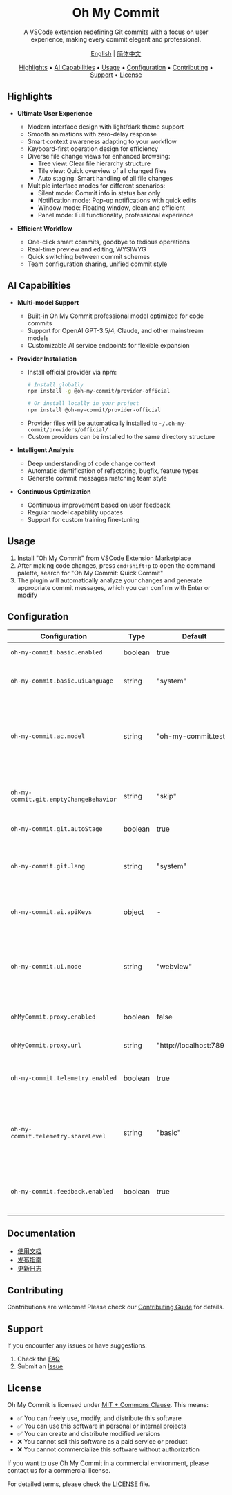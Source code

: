 <div align="center">

# Oh My Commit

A VSCode extension redefining Git commits with a focus on user experience, making every commit elegant and professional.

[English](./README.md) | [简体中文](./README.zh-CN.md)

<!-- toc -->

[Highlights](#highlights) • [AI Capabilities](#ai-capabilities) • [Usage](#usage) • [Configuration](#configuration) • [Contributing](#contributing) • [Support](#support) • [License](#license)

<!-- tocstop -->

</div>

## Highlights

- **Ultimate User Experience**

  - Modern interface design with light/dark theme support
  - Smooth animations with zero-delay response
  - Smart context awareness adapting to your workflow
  - Keyboard-first operation design for efficiency
  - Diverse file change views for enhanced browsing:
    - Tree view: Clear file hierarchy structure
    - Tile view: Quick overview of all changed files
    - Auto staging: Smart handling of all file changes
  - Multiple interface modes for different scenarios:
    - Silent mode: Commit info in status bar only
    - Notification mode: Pop-up notifications with quick edits
    - Window mode: Floating window, clean and efficient
    - Panel mode: Full functionality, professional experience

- **Efficient Workflow**
  - One-click smart commits, goodbye to tedious operations
  - Real-time preview and editing, WYSIWYG
  - Quick switching between commit schemes
  - Team configuration sharing, unified commit style

## AI Capabilities

- **Multi-model Support**

  - Built-in Oh My Commit professional model optimized for code commits
  - Support for OpenAI GPT-3.5/4, Claude, and other mainstream models
  - Customizable AI service endpoints for flexible expansion

- **Provider Installation**

  - Install official provider via npm:
    ```bash
    # Install globally
    npm install -g @oh-my-commit/provider-official
    
    # Or install locally in your project
    npm install @oh-my-commit/provider-official
    ```
  - Provider files will be automatically installed to `~/.oh-my-commit/providers/official/`
  - Custom providers can be installed to the same directory structure

- **Intelligent Analysis**

  - Deep understanding of code change context
  - Automatic identification of refactoring, bugfix, feature types
  - Generate commit messages matching team style

- **Continuous Optimization**
  - Continuous improvement based on user feedback
  - Regular model capability updates
  - Support for custom training fine-tuning

## Usage

1. Install "Oh My Commit" from VSCode Extension Marketplace
2. After making code changes, press `cmd+shift+p` to open the command palette, search for "Oh My Commit: Quick Commit"
3. The plugin will automatically analyze your changes and generate appropriate commit messages, which you can confirm with Enter or modify

## Configuration

| Configuration                          | Type    | Default             | Description                                    | Options                                                                                                                                               |
| -------------------------------------- | ------- | ------------------- | ---------------------------------------------- | ----------------------------------------------------------------------------------------------------------------------------------------------------- |
| `oh-my-commit.basic.enabled`           | boolean | true                | Enable Oh My Commit                            | `true / false`                                                                                                                                        |
| `oh-my-commit.basic.uiLanguage`        | string  | "system"            | Interface display language                     | • `system`: Follow system language<br>• `zh_CN`: Chinese<br>• `en_US`: English                                                                        |
| `oh-my-commit.ac.model`                | string  | "oh-my-commit.test" | Select AC service provider and model           | • `oh-my-commit.test`<br>• `oh-my-commit.balanced`<br>• `oh-my-commit.professional`<br>• `cgop.openai.chatgpt-3.5`<br>• `cgop.openai.chatgpt-4`       |
| `oh-my-commit.git.emptyChangeBehavior` | string  | "skip"              | Behavior when no file changes                  | • `skip`: Skip empty changes<br>• `amend`: Modify last commit (git commit --amend)                                                                    |
| `oh-my-commit.git.autoStage`           | boolean | true                | Auto stage all changes                         | `true / false`                                                                                                                                        |
| `oh-my-commit.git.lang`      | string  | "system"            | Git commit message language                    | • `system`: Follow system language<br>• `zh_CN`: Chinese commit messages<br>• `en_US`: English commit messages                                        |
| `oh-my-commit.ai.apiKeys`              | object  | -                   | AI service provider API key configuration      |                                                                                                                                                       |
| `oh-my-commit.ui.mode`                 | string  | "webview"           | Commit interface mode                          | • `quickInput`: Quick & Simple: Single-line input box for fast commits<br>• `webview`: Professional: Full-featured editor with preview and formatting |
| `ohMyCommit.proxy.enabled`             | boolean | false               | Enable proxy for API requests                  | `true / false`                                                                                                                                        |
| `ohMyCommit.proxy.url`                 | string  | "http://localhost:7890" | Proxy server URL                          | Any valid proxy URL (e.g. "http://localhost:7890")                                                                                                    |
| `oh-my-commit.telemetry.enabled`       | boolean | true                | Enable usage data collection (anonymous)       | `true / false`                                                                                                                                        |
| `oh-my-commit.telemetry.shareLevel`    | string  | "basic"             | Data collection level                          | • `minimal`: Basic error info only<br>• `basic`: Feature usage stats and performance data<br>• `full`: Additional AI generation quality feedback      |
| `oh-my-commit.feedback.enabled`        | boolean | true                | Enable user feedback (one-click GitHub Issues) | `true / false`                                                                                                                                        |

## Documentation

- [使用文档](./README.zh-CN.md)
- [发布指南](./docs/publish-guide.md)
- [更新日志](./CHANGELOG.md)

## Contributing

Contributions are welcome! Please check our [Contributing Guide](CONTRIBUTING.md) for details.

## Support

If you encounter any issues or have suggestions:

1. Check the [FAQ](docs/guide/faq.md)
2. Submit an [Issue](https://github.com/oh-my-commit/oh-my-commit/issues)

## License

Oh My Commit is licensed under [MIT + Commons Clause](./LICENSE). This means:

- ✅ You can freely use, modify, and distribute this software
- ✅ You can use this software in personal or internal projects
- ✅ You can create and distribute modified versions
- ❌ You cannot sell this software as a paid service or product
- ❌ You cannot commercialize this software without authorization

If you want to use Oh My Commit in a commercial environment, please contact us for a commercial license.

For detailed terms, please check the [LICENSE](./LICENSE) file.
